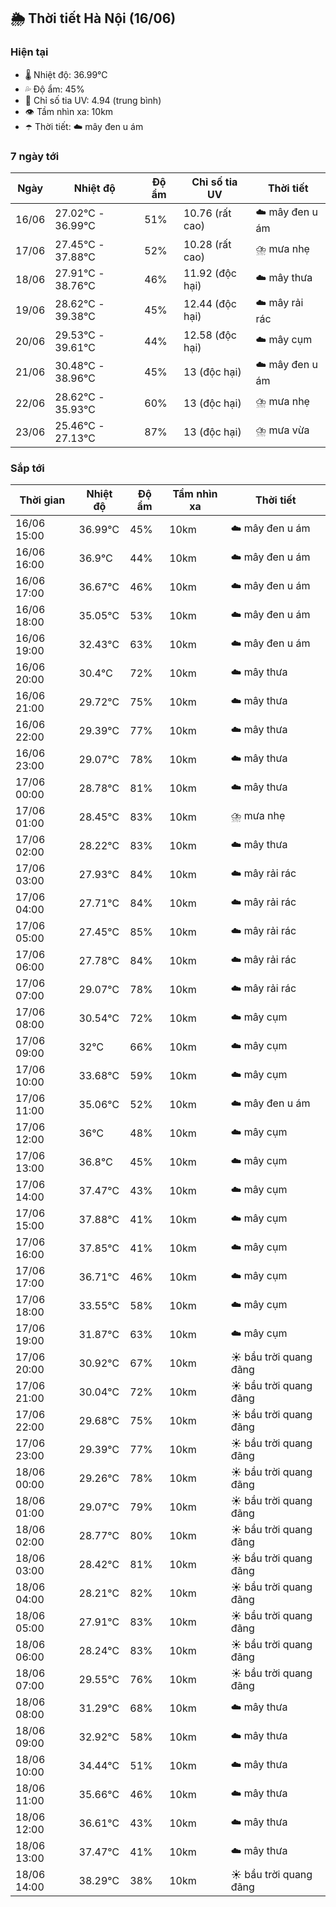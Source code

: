 ## 🌦️ Thời tiết Hà Nội (16/06)

### Hiện tại

- 🌡️ Nhiệt độ: 36.99℃
- 💦 Độ ẩm: 45%
- 🌟 Chỉ số tia UV: 4.94 (trung bình)
- 👁️ Tầm nhìn xa: 10km
- ☂️ Thời tiết: ☁️ mây đen u ám

### 7 ngày tới

| Ngày | Nhiệt độ | Độ ẩm | Chỉ số tia UV | Thời tiết |
| --- | --- | --- | --- | --- |
| 16/06 | 27.02℃ - 36.99℃ | 51% | 10.76 (rất cao) | ☁️ mây đen u ám |
| 17/06 | 27.45℃ - 37.88℃ | 52% | 10.28 (rất cao) | ⛈️ mưa nhẹ |
| 18/06 | 27.91℃ - 38.76℃ | 46% | 11.92 (độc hại) | ☁️ mây thưa |
| 19/06 | 28.62℃ - 39.38℃ | 45% | 12.44 (độc hại) | ☁️ mây rải rác |
| 20/06 | 29.53℃ - 39.61℃ | 44% | 12.58 (độc hại) | ☁️ mây cụm |
| 21/06 | 30.48℃ - 38.96℃ | 45% | 13 (độc hại) | ☁️ mây đen u ám |
| 22/06 | 28.62℃ - 35.93℃ | 60% | 13 (độc hại) | ⛈️ mưa nhẹ |
| 23/06 | 25.46℃ - 27.13℃ | 87% | 13 (độc hại) | ⛈️ mưa vừa |

### Sắp tới

| Thời gian | Nhiệt độ | Độ ẩm | Tầm nhìn xa | Thời tiết |
| --- | --- | --- | --- | --- |
| 16/06 15:00 | 36.99℃ | 45% | 10km | ☁️ mây đen u ám |
| 16/06 16:00 | 36.9℃ | 44% | 10km | ☁️ mây đen u ám |
| 16/06 17:00 | 36.67℃ | 46% | 10km | ☁️ mây đen u ám |
| 16/06 18:00 | 35.05℃ | 53% | 10km | ☁️ mây đen u ám |
| 16/06 19:00 | 32.43℃ | 63% | 10km | ☁️ mây đen u ám |
| 16/06 20:00 | 30.4℃ | 72% | 10km | ☁️ mây thưa |
| 16/06 21:00 | 29.72℃ | 75% | 10km | ☁️ mây thưa |
| 16/06 22:00 | 29.39℃ | 77% | 10km | ☁️ mây thưa |
| 16/06 23:00 | 29.07℃ | 78% | 10km | ☁️ mây thưa |
| 17/06 00:00 | 28.78℃ | 81% | 10km | ☁️ mây thưa |
| 17/06 01:00 | 28.45℃ | 83% | 10km | ⛈️ mưa nhẹ |
| 17/06 02:00 | 28.22℃ | 83% | 10km | ☁️ mây thưa |
| 17/06 03:00 | 27.93℃ | 84% | 10km | ☁️ mây rải rác |
| 17/06 04:00 | 27.71℃ | 84% | 10km | ☁️ mây rải rác |
| 17/06 05:00 | 27.45℃ | 85% | 10km | ☁️ mây rải rác |
| 17/06 06:00 | 27.78℃ | 84% | 10km | ☁️ mây rải rác |
| 17/06 07:00 | 29.07℃ | 78% | 10km | ☁️ mây rải rác |
| 17/06 08:00 | 30.54℃ | 72% | 10km | ☁️ mây cụm |
| 17/06 09:00 | 32℃ | 66% | 10km | ☁️ mây cụm |
| 17/06 10:00 | 33.68℃ | 59% | 10km | ☁️ mây cụm |
| 17/06 11:00 | 35.06℃ | 52% | 10km | ☁️ mây đen u ám |
| 17/06 12:00 | 36℃ | 48% | 10km | ☁️ mây cụm |
| 17/06 13:00 | 36.8℃ | 45% | 10km | ☁️ mây cụm |
| 17/06 14:00 | 37.47℃ | 43% | 10km | ☁️ mây cụm |
| 17/06 15:00 | 37.88℃ | 41% | 10km | ☁️ mây cụm |
| 17/06 16:00 | 37.85℃ | 41% | 10km | ☁️ mây cụm |
| 17/06 17:00 | 36.71℃ | 46% | 10km | ☁️ mây cụm |
| 17/06 18:00 | 33.55℃ | 58% | 10km | ☁️ mây cụm |
| 17/06 19:00 | 31.87℃ | 63% | 10km | ☁️ mây cụm |
| 17/06 20:00 | 30.92℃ | 67% | 10km | ☀️ bầu trời quang đãng |
| 17/06 21:00 | 30.04℃ | 72% | 10km | ☀️ bầu trời quang đãng |
| 17/06 22:00 | 29.68℃ | 75% | 10km | ☀️ bầu trời quang đãng |
| 17/06 23:00 | 29.39℃ | 77% | 10km | ☀️ bầu trời quang đãng |
| 18/06 00:00 | 29.26℃ | 78% | 10km | ☀️ bầu trời quang đãng |
| 18/06 01:00 | 29.07℃ | 79% | 10km | ☀️ bầu trời quang đãng |
| 18/06 02:00 | 28.77℃ | 80% | 10km | ☀️ bầu trời quang đãng |
| 18/06 03:00 | 28.42℃ | 81% | 10km | ☀️ bầu trời quang đãng |
| 18/06 04:00 | 28.21℃ | 82% | 10km | ☀️ bầu trời quang đãng |
| 18/06 05:00 | 27.91℃ | 83% | 10km | ☀️ bầu trời quang đãng |
| 18/06 06:00 | 28.24℃ | 83% | 10km | ☀️ bầu trời quang đãng |
| 18/06 07:00 | 29.55℃ | 76% | 10km | ☀️ bầu trời quang đãng |
| 18/06 08:00 | 31.29℃ | 68% | 10km | ☁️ mây thưa |
| 18/06 09:00 | 32.92℃ | 58% | 10km | ☁️ mây thưa |
| 18/06 10:00 | 34.44℃ | 51% | 10km | ☁️ mây thưa |
| 18/06 11:00 | 35.66℃ | 46% | 10km | ☁️ mây thưa |
| 18/06 12:00 | 36.61℃ | 43% | 10km | ☁️ mây thưa |
| 18/06 13:00 | 37.47℃ | 41% | 10km | ☁️ mây thưa |
| 18/06 14:00 | 38.29℃ | 38% | 10km | ☀️ bầu trời quang đãng |
